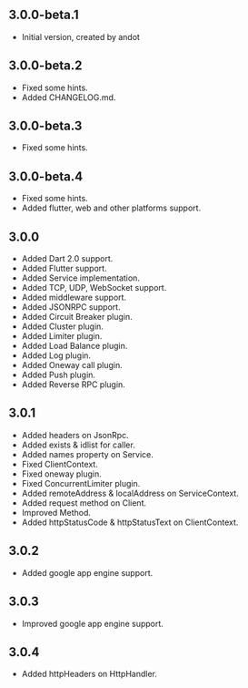 ## 3.0.0-beta.1

- Initial version, created by andot

## 3.0.0-beta.2

- Fixed some hints.
- Added CHANGELOG.md.

## 3.0.0-beta.3

- Fixed some hints.

## 3.0.0-beta.4

- Fixed some hints.
- Added flutter, web and other platforms support.

## 3.0.0

- Added Dart 2.0 support.
- Added Flutter support.
- Added Service implementation.
- Added TCP, UDP, WebSocket support.
- Added middleware support.
- Added JSONRPC support.
- Added Circuit Breaker plugin.
- Added Cluster plugin.
- Added Limiter plugin.
- Added Load Balance plugin.
- Added Log plugin.
- Added Oneway call plugin.
- Added Push plugin.
- Added Reverse RPC plugin.

## 3.0.1

- Added headers on JsonRpc.
- Added exists & idlist for caller.
- Added names property on Service.
- Fixed ClientContext.
- Fixed oneway plugin.
- Fixed ConcurrentLimiter plugin.
- Added remoteAddress & localAddress on ServiceContext.
- Added request method on Client.
- Improved Method.
- Added httpStatusCode & httpStatusText on ClientContext.

## 3.0.2

- Added google app engine support.

## 3.0.3

- Improved google app engine support.

## 3.0.4

- Added httpHeaders on HttpHandler.